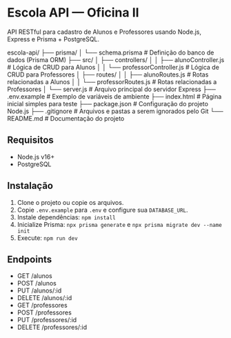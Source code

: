 # Escola API — Oficina II

API RESTful para cadastro de Alunos e Professores usando Node.js, Express e Prisma + PostgreSQL.

escola-api/
├── prisma/
│ └── schema.prisma # Definição do banco de dados (Prisma ORM)
├── src/
│ ├── controllers/
│ │ ├── alunoController.js # Lógica de CRUD para Alunos
│ │ └── professorController.js # Lógica de CRUD para Professores
│ ├── routes/
│ │ ├── alunoRoutes.js # Rotas relacionadas a Alunos
│ │ └── professorRoutes.js # Rotas relacionadas a Professores
│ └── server.js # Arquivo principal do servidor Express
├── .env.example # Exemplo de variáveis de ambiente
├── index.html # Página inicial simples para teste
├── package.json # Configuração do projeto Node.js
├── .gitignore # Arquivos e pastas a serem ignorados pelo Git
└── README.md # Documentação do projeto

## Requisitos
- Node.js v16+
- PostgreSQL

## Instalação
1. Clone o projeto ou copie os arquivos.
2. Copie `.env.example` para `.env` e configure sua `DATABASE_URL`.
3. Instale dependências: `npm install`
4. Inicialize Prisma: `npx prisma generate` e `npx prisma migrate dev --name init`
5. Execute: `npm run dev`

## Endpoints
- GET /alunos
- POST /alunos
- PUT /alunos/:id
- DELETE /alunos/:id
- GET /professores
- POST /professores
- PUT /professores/:id
- DELETE /professores/:id

